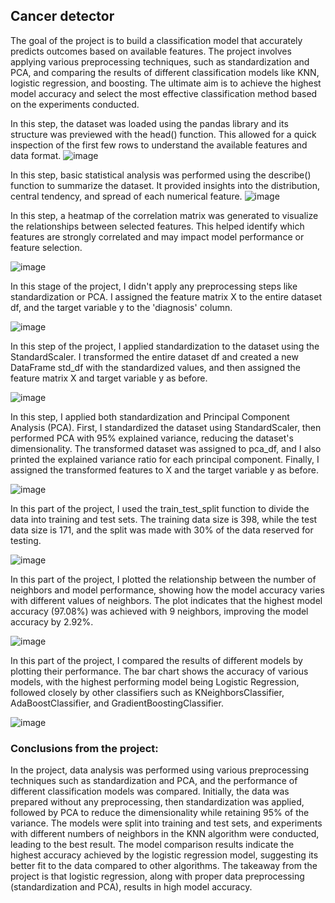 ## Cancer detector
The goal of the project is to build a classification model that accurately predicts outcomes based on available features. The project involves applying various preprocessing techniques, such as standardization and PCA, and comparing the results of different classification models like KNN, logistic regression, and boosting. The ultimate aim is to achieve the highest model accuracy and select the most effective classification method based on the experiments conducted.

In this step, the dataset was loaded using the pandas library and its structure was previewed with the head() function. This allowed for a quick inspection of the first few rows to understand the available features and data format.
![image](https://github.com/user-attachments/assets/7ed01a70-ca05-4086-8d0a-4052aeeff687)

In this step, basic statistical analysis was performed using the describe() function to summarize the dataset. It provided insights into the distribution, central tendency, and spread of each numerical feature.
![image](https://github.com/user-attachments/assets/2e81995c-8c47-4746-a610-6213920237f3)

In this step, a heatmap of the correlation matrix was generated to visualize the relationships between selected features. This helped identify which features are strongly correlated and may impact model performance or feature selection.

![image](https://github.com/user-attachments/assets/eb6047f0-e68e-4fe6-902f-643c72a65a4c)

In this stage of the project, I didn't apply any preprocessing steps like standardization or PCA. I assigned the feature matrix X to the entire dataset df, and the target variable y to the 'diagnosis' column.

![image](https://github.com/user-attachments/assets/71394be2-31c5-478c-9fc2-d9b6a6db8910)

In this step of the project, I applied standardization to the dataset using the StandardScaler. I transformed the entire dataset df and created a new DataFrame std_df with the standardized values, and then assigned the feature matrix X and target variable y as before.

![image](https://github.com/user-attachments/assets/8ac04b56-7341-41bf-973b-13f8f6ac7822)

In this step, I applied both standardization and Principal Component Analysis (PCA). First, I standardized the dataset using StandardScaler, then performed PCA with 95% explained variance, reducing the dataset's dimensionality. The transformed dataset was assigned to pca_df, and I also printed the explained variance ratio for each principal component. Finally, I assigned the transformed features to X and the target variable y as before.

![image](https://github.com/user-attachments/assets/4bc21b76-aa4d-4a79-95cf-0eb848cb29c2)

In this part of the project, I used the train_test_split function to divide the data into training and test sets. The training data size is 398, while the test data size is 171, and the split was made with 30% of the data reserved for testing.

![image](https://github.com/user-attachments/assets/1570bd73-ca80-4400-a879-7373dc737f04)

In this part of the project, I plotted the relationship between the number of neighbors and model performance, showing how the model accuracy varies with different values of neighbors. The plot indicates that the highest model accuracy (97.08%) was achieved with 9 neighbors, improving the model accuracy by 2.92%.

![image](https://github.com/user-attachments/assets/ee7a1c2b-71d8-4b68-9fd5-04230e47c082)

In this part of the project, I compared the results of different models by plotting their performance. The bar chart shows the accuracy of various models, with the highest performing model being Logistic Regression, followed closely by other classifiers such as KNeighborsClassifier, AdaBoostClassifier, and GradientBoostingClassifier.

![image](https://github.com/user-attachments/assets/1f3f533e-e59f-460d-9c6c-7a564f8c36f5)


### Conclusions from the project:
In the project, data analysis was performed using various preprocessing techniques such as standardization and PCA, and the performance of different classification models was compared. Initially, the data was prepared without any preprocessing, then standardization was applied, followed by PCA to reduce the dimensionality while retaining 95% of the variance. The models were split into training and test sets, and experiments with different numbers of neighbors in the KNN algorithm were conducted, leading to the best result. The model comparison results indicate the highest accuracy achieved by the logistic regression model, suggesting its better fit to the data compared to other algorithms. The takeaway from the project is that logistic regression, along with proper data preprocessing (standardization and PCA), results in high model accuracy.
